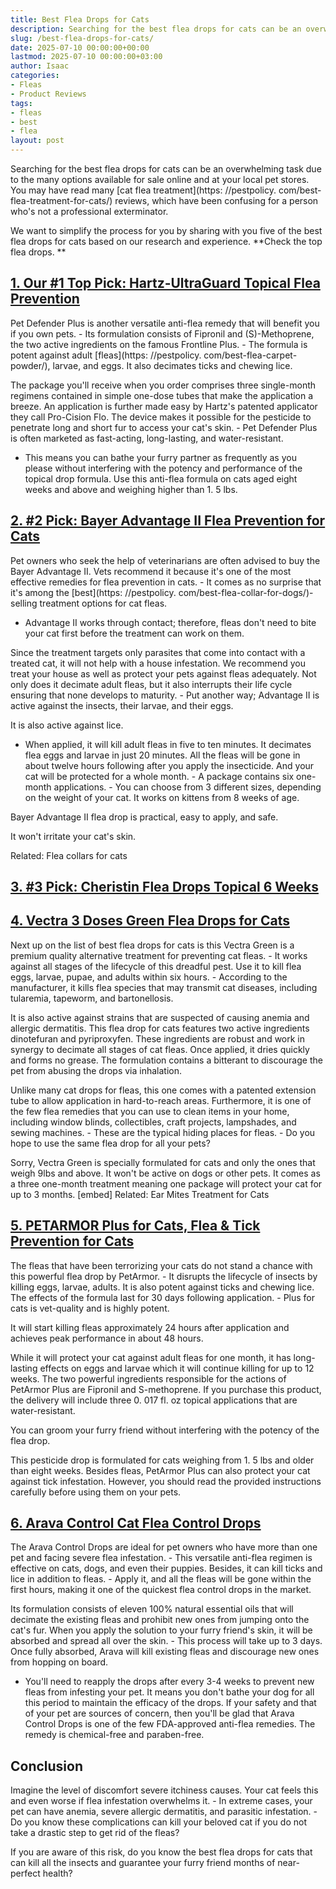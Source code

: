 ```yaml
---
title: Best Flea Drops for Cats
description: Searching for the best flea drops for cats can be an overwhelming task due to the many options available for sale online and at your local pet stores. You may...
slug: /best-flea-drops-for-cats/
date: 2025-07-10 00:00:00+00:00
lastmod: 2025-07-10 00:00:00+03:00
author: Isaac
categories:
- Fleas
- Product Reviews
tags:
- fleas
- best
- flea
layout: post
---
```


Searching for the best flea drops for cats can be an overwhelming task due to the many options available for sale online and at your local pet stores. You may have read many [cat flea treatment](https: //pestpolicy. com/best-flea-treatment-for-cats/) reviews, which have been confusing for a person who's not a professional exterminator.

We want to simplify the process for you by sharing with you five of the best flea drops for cats based on our research and experience. **Check the top flea drops. **

##  [1. Our #1 Top Pick: Hartz-UltraGuard Topical Flea Prevention](https://www.amazon.com/dp/B07D3DTSDT/?tag=p-policy-20)

Pet Defender Plus is another versatile anti-flea remedy that will benefit you if you own pets. - Its formulation consists of Fipronil and (S)-Methoprene, the two active ingredients on the famous Frontline Plus. - The formula is potent against adult [fleas](https: //pestpolicy. com/best-flea-carpet-powder/), larvae, and eggs. It also decimates ticks and chewing lice.

The package you'll receive when you order comprises three single-month regimens contained in simple one-dose tubes that make the application a breeze. An application is further made easy by Hartz's patented applicator they call Pro-Cision Flo. The device makes it possible for the pesticide to penetrate long and short fur to access your cat's skin. - Pet Defender Plus is often marketed as fast-acting, long-lasting, and water-resistant.

- This means you can bathe your furry partner as frequently as you please without interfering with the potency and performance of the topical drop formula. Use this anti-flea formula on cats aged eight weeks and above and weighing higher than 1. 5 lbs.

##  [2. #2 Pick: Bayer Advantage II Flea Prevention for Cats](https://www.amazon.com/dp/B004QBDO0M/?tag=p-policy-20)

Pet owners who seek the help of veterinarians are often advised to buy the Bayer Advantage II. Vets recommend it because it's one of the most effective remedies for flea prevention in cats. - It comes as no surprise that it's among the [best](https: //pestpolicy. com/best-flea-collar-for-dogs/)-selling treatment options for cat fleas.

- Advantage II works through contact; therefore, fleas don't need to bite your cat first before the treatment can work on them.

Since the treatment targets only parasites that come into contact with a treated cat, it will not help with a house infestation. We recommend you treat your house as well as protect your pets against fleas adequately. Not only does it decimate adult fleas, but it also interrupts their life cycle ensuring that none develops to maturity. - Put another way; Advantage II is active against the insects, their larvae, and their eggs.

It is also active against lice.

- When applied, it will kill adult fleas in five to ten minutes. It decimates flea eggs and larvae in just 20 minutes. All the fleas will be gone in about twelve hours following after you apply the insecticide. And your cat will be protected for a whole month. - A package contains six one-month applications. - You can choose from 3 different sizes, depending on the weight of your cat. It works on kittens from 8 weeks of age.

Bayer Advantage II flea drop is practical, easy to apply, and safe.

It won't irritate your cat's skin.

Related: Flea collars for cats

##  [3. #3 Pick: Cheristin Flea Drops Topical 6 Weeks](https://www.amazon.com/dp/B07DJVPKTW/?tag=p-policy-20)

##  [4. Vectra 3 Doses Green Flea Drops for Cats](https://www.amazon.com/dp/B00852H58K/?tag=p-policy-20)

Next up on the list of best flea drops for cats is this Vectra Green is a premium quality alternative treatment for preventing cat fleas. - It works against all stages of the lifecycle of this dreadful pest. Use it to kill flea eggs, larvae, pupae, and adults within six hours. - According to the manufacturer, it kills flea species that may transmit cat diseases, including tularemia, tapeworm, and bartonellosis.

It is also active against strains that are suspected of causing anemia and allergic dermatitis. This flea drop for cats features two active ingredients dinotefuran and pyriproxyfen. These ingredients are robust and work in synergy to decimate all stages of cat fleas. Once applied, it dries quickly and forms no grease. The formulation contains a bitterant to discourage the pet from abusing the drops via inhalation.

Unlike many cat drops for fleas, this one comes with a patented extension tube to allow application in hard-to-reach areas. Furthermore, it is one of the few flea remedies that you can use to clean items in your home, including window blinds, collectibles, craft projects, lampshades, and sewing machines. - These are the typical hiding places for fleas. - Do you hope to use the same flea drop for all your pets?

Sorry, Vectra Green is specially formulated for cats and only the ones that weigh 9lbs and above. It won't be active on dogs or other pets. It comes as a three one-month treatment meaning one package will protect your cat for up to 3 months. [embed] Related: Ear Mites Treatment for Cats

##  [5. PETARMOR Plus for Cats, Flea & Tick Prevention for Cats](https://www.amazon.com/dp/B00WWP1G40/?tag=p-policy-20)

The fleas that have been terrorizing your cats do not stand a chance with this powerful flea drop by PetArmor. - It disrupts the lifecycle of insects by killing eggs, larvae, adults. It is also potent against ticks and chewing lice. The effects of the formula last for 30 days following application. - Plus for cats is vet-quality and is highly potent.

It will start killing fleas approximately 24 hours after application and achieves peak performance in about 48 hours.

While it will protect your cat against adult fleas for one month, it has long-lasting effects on eggs and larvae which it will continue killing for up to 12 weeks. The two powerful ingredients responsible for the actions of PetArmor Plus are Fipronil and S-methoprene. If you purchase this product, the delivery will include three 0. 017 fl. oz topical applications that are water-resistant.

You can groom your furry friend without interfering with the potency of the flea drop.

This pesticide drop is formulated for cats weighing from 1. 5 lbs and older than eight weeks. Besides fleas, PetArmor Plus can also protect your cat against tick infestation. However, you should read the provided instructions carefully before using them on your pets.

##  [6. Arava Control Cat Flea Control Drops](https://www.amazon.com/dp/B01MS0VZYF/?tag=p-policy-20)

The Arava Control Drops are ideal for pet owners who have more than one pet and facing severe flea infestation. - This versatile anti-flea regimen is effective on cats, dogs, and even their puppies. Besides, it can kill ticks and lice in addition to fleas. - Apply it, and all the fleas will be gone within the first hours, making it one of the quickest flea control drops in the market.

Its formulation consists of eleven 100% natural essential oils that will decimate the existing fleas and prohibit new ones from jumping onto the cat's fur. When you apply the solution to your furry friend's skin, it will be absorbed and spread all over the skin. - This process will take up to 3 days. Once fully absorbed, Arava will kill existing fleas and discourage new ones from hopping on board.

- You'll need to reapply the drops after every 3-4 weeks to prevent new fleas from infesting your pet. It means you don't bathe your dog for all this period to maintain the efficacy of the drops. If your safety and that of your pet are sources of concern, then you'll be glad that Arava Control Drops is one of the few FDA-approved anti-flea remedies. The remedy is chemical-free and paraben-free.

##  Conclusion

Imagine the level of discomfort severe itchiness causes. Your cat feels this and even worse if flea infestation overwhelms it. - In extreme cases, your pet can have anemia, severe allergic dermatitis, and parasitic infestation. - Do you know these complications can kill your beloved cat if you do not take a drastic step to get rid of the fleas?

If you are aware of this risk, do you know the best flea drops for cats that can kill all the insects and guarantee your furry friend months of near-perfect health?
